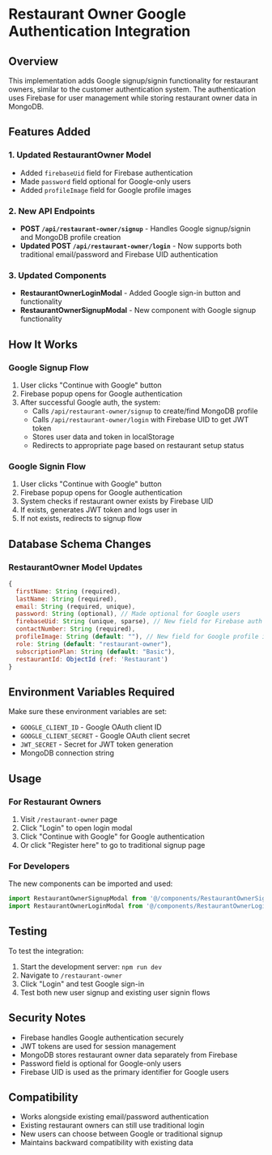 # Restaurant Owner Google Authentication Integration

## Overview
This implementation adds Google signup/signin functionality for restaurant owners, similar to the customer authentication system. The authentication uses Firebase for user management while storing restaurant owner data in MongoDB.

## Features Added

### 1. Updated RestaurantOwner Model
- Added `firebaseUid` field for Firebase authentication
- Made `password` field optional for Google-only users
- Added `profileImage` field for Google profile images

### 2. New API Endpoints
- **POST `/api/restaurant-owner/signup`** - Handles Google signup/signin and MongoDB profile creation
- **Updated POST `/api/restaurant-owner/login`** - Now supports both traditional email/password and Firebase UID authentication

### 3. Updated Components
- **RestaurantOwnerLoginModal** - Added Google sign-in button and functionality
- **RestaurantOwnerSignupModal** - New component with Google signup functionality

## How It Works

### Google Signup Flow
1. User clicks "Continue with Google" button
2. Firebase popup opens for Google authentication
3. After successful Google auth, the system:
   - Calls `/api/restaurant-owner/signup` to create/find MongoDB profile
   - Calls `/api/restaurant-owner/login` with Firebase UID to get JWT token
   - Stores user data and token in localStorage
   - Redirects to appropriate page based on restaurant setup status

### Google Signin Flow
1. User clicks "Continue with Google" button
2. Firebase popup opens for Google authentication
3. System checks if restaurant owner exists by Firebase UID
4. If exists, generates JWT token and logs user in
5. If not exists, redirects to signup flow

## Database Schema Changes

### RestaurantOwner Model Updates
```javascript
{
  firstName: String (required),
  lastName: String (required),
  email: String (required, unique),
  password: String (optional), // Made optional for Google users
  firebaseUid: String (unique, sparse), // New field for Firebase auth
  contactNumber: String (required),
  profileImage: String (default: ""), // New field for Google profile images
  role: String (default: "restaurant-owner"),
  subscriptionPlan: String (default: "Basic"),
  restaurantId: ObjectId (ref: 'Restaurant')
}
```

## Environment Variables Required
Make sure these environment variables are set:
- `GOOGLE_CLIENT_ID` - Google OAuth client ID
- `GOOGLE_CLIENT_SECRET` - Google OAuth client secret
- `JWT_SECRET` - Secret for JWT token generation
- MongoDB connection string

## Usage

### For Restaurant Owners
1. Visit `/restaurant-owner` page
2. Click "Login" to open login modal
3. Click "Continue with Google" for Google authentication
4. Or click "Register here" to go to traditional signup page

### For Developers
The new components can be imported and used:
```javascript
import RestaurantOwnerSignupModal from '@/components/RestaurantOwnerSignupModal';
import RestaurantOwnerLoginModal from '@/components/RestaurantOwnerLoginModal';
```

## Testing
To test the integration:
1. Start the development server: `npm run dev`
2. Navigate to `/restaurant-owner`
3. Click "Login" and test Google sign-in
4. Test both new user signup and existing user signin flows

## Security Notes
- Firebase handles Google authentication securely
- JWT tokens are used for session management
- MongoDB stores restaurant owner data separately from Firebase
- Password field is optional for Google-only users
- Firebase UID is used as the primary identifier for Google users

## Compatibility
- Works alongside existing email/password authentication
- Existing restaurant owners can still use traditional login
- New users can choose between Google or traditional signup
- Maintains backward compatibility with existing data
